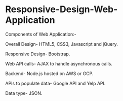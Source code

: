 # Responsive-Design-Web-Application

Components of Web Application:-

Overall Design- HTML5, CSS3, Javascript and jQuery.

Responsive Design- Bootstrap.

Web API calls- AJAX to handle asynchronous calls.

Backend- Node.js hosted on AWS or GCP.

APIs to populate data- Google API and Yelp API.

Data type- JSON.
